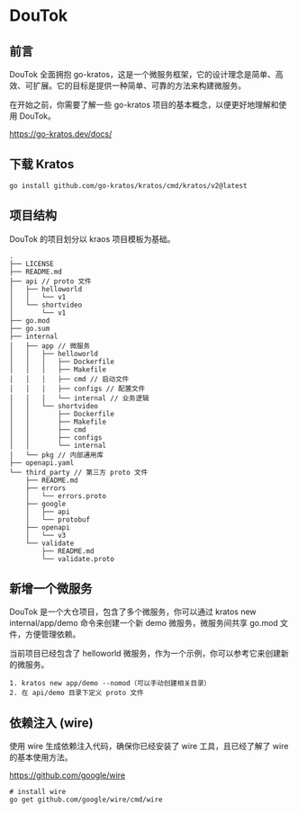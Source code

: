 # DouTok

## 前言
DouTok 全面拥抱 go-kratos，这是一个微服务框架，它的设计理念是简单、高效、可扩展。它的目标是提供一种简单、可靠的方法来构建微服务。

在开始之前，你需要了解一些 go-kratos 项目的基本概念，以便更好地理解和使用 DouTok。

https://go-kratos.dev/docs/

## 下载 Kratos
```
go install github.com/go-kratos/kratos/cmd/kratos/v2@latest
```

## 项目结构
DouTok 的项目划分以 kraos 项目模板为基础。
```
.
├── LICENSE
├── README.md
├── api // proto 文件
│   ├── helloworld
│   │   └── v1
│   └── shortvideo
│       └── v1
├── go.mod
├── go.sum
├── internal
│   ├── app // 微服务
│   │   ├── helloworld
│   │   │   ├── Dockerfile 
│   │   │   ├── Makefile
│   │   │   ├── cmd // 启动文件
│   │   │   ├── configs // 配置文件
│   │   │   └── internal // 业务逻辑
│   │   └── shortvideo
│   │       ├── Dockerfile
│   │       ├── Makefile
│   │       ├── cmd
│   │       ├── configs
│   │       └── internal
│   └── pkg // 内部通用库
├── openapi.yaml
└── third_party // 第三方 proto 文件
    ├── README.md
    ├── errors
    │   └── errors.proto
    ├── google
    │   ├── api
    │   └── protobuf
    ├── openapi
    │   └── v3
    └── validate
        ├── README.md
        └── validate.proto
```

## 新增一个微服务
DouTok 是一个大仓项目，包含了多个微服务，你可以通过 kratos new internal/app/demo 命令来创建一个新 demo 微服务，微服务间共享 go.mod 文件，方便管理依赖。

当前项目已经包含了 helloworld 微服务，作为一个示例，你可以参考它来创建新的微服务。
```
1. kratos new app/demo --nomod（可以手动创建相关目录）
2. 在 api/demo 目录下定义 proto 文件
```

## 依赖注入 (wire)
使用 wire 生成依赖注入代码，确保你已经安装了 wire 工具，且已经了解了 wire 的基本使用方法。

https://github.com/google/wire
```
# install wire
go get github.com/google/wire/cmd/wire
```
